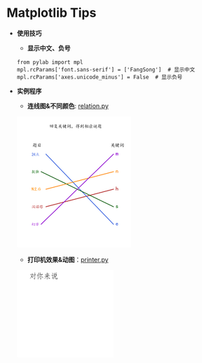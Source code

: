 # Matplotlib Tips

* **使用技巧**

   + **显示中文、负号**
    ```
    from pylab import mpl
    mpl.rcParams['font.sans-serif'] = ['FangSong']  # 显示中文
    mpl.rcParams['axes.unicode_minus'] = False  # 显示负号
    ```
       
       
         
         
    
* **实例程序**

     + **连线图&不同颜色**: [relation.py](https://github.com/Anfany/Python3-Practice/blob/master/relation.py)
     
     ![image](https://github.com/Anfany/Python3-Practice/blob/master/puzzle.png)
    
     + **打印机效果&动图**：[printer.py](https://github.com/Anfany/Python3-Practice/blob/master/printer.py)
     
     ![image](https://github.com/Anfany/Python3-Practice/blob/master/anfany.gif)


